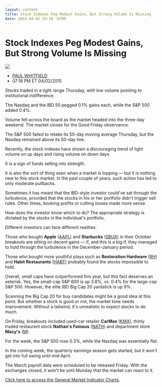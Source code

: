 ```yaml
---
layout: content
title: Stock Indexes Peg Modest Gains, But Strong Volume Is Missing
date: 2015-04-02 19:18 -0700
---
```



Stock Indexes Peg Modest Gains, But Strong Volume Is Missing
=============================================================


![](https://www.investors.com/wp-content/uploads/ibd-migrated-images/MPv_150406_635635857838987964.png)

* [PAUL WHITFIELD](https://www.investors.com/author/whitfieldp/ "Posts by PAUL WHITFIELD")
* 07:18 PM ET 04/02/2015




  

Stocks traded in a tight range Thursday, with low volume pointing to institutional indifference.

  

The Nasdaq and the IBD 50 pegged 0.1% gains each, while the S&P 500 added 0.4%.

  

Volume fell across the board as the market headed into the three-day weekend. The market closes for the Good Friday observance.

  

The S&P 500 failed to retake its 50-day moving average Thursday, but the Nasdaq remained above its 50-day line.

  

Recently, the stock indexes have shown a discouraging trend of light volume on up days and rising volume on down days.

  

It is a sign of funds selling into strength.

  

It is also the sort of thing seen when a market is topping — but it is nothing new to this stock market. In the past couple of years, such action has led to only moderate pullbacks.

  

Sometimes it has meant that the IBD-style investor could've sat through the turbulence, provided that the stocks in his or her portfolio didn't trigger sell rules. Other times, booking profits or cutting losses made more sense.

  

How does the investor know which to do? The appropriate strategy is dictated by the stocks in the individual's portfolio.

  

Different investors can face different realities.

  

Those who bought **Apple** ([AAPL](https://research.investors.com/quote.aspx?symbol=AAPL)) and **Starbucks** ([SBUX](https://research.investors.com/quote.aspx?symbol=SBUX)) in their October breakouts are sitting on decent gains — if, and this is a big if, they managed to hold through the turbulence in the December-January period.

  

Those who bought more youthful plays such as **Restoration Hardware** ([RH](https://research.investors.com/quote.aspx?symbol=RH)) and **Habit Restaurants** ([HABT](https://research.investors.com/quote.aspx?symbol=HABT)) probably found the stocks impossible to hold.

  

Overall, small caps have outperformed this year, but this fact deserves an asterisk. Yes, the small-cap S&P 600 is up 3.8%, vs. 0.4% for the large-cap S&P 500. However, the elite IBD Big Cap 20 yardstick is up 9%.

  

Scanning the Big Cap 20 for buy candidates might be a good idea at this point. But whether a stock is good or not, the market tone needs improvement. Without a tailwind, it's unrealistic to expect stocks to do much.

  

On Friday, breakouts included used-car retailer **CarMax** ([KMX](https://research.investors.com/quote.aspx?symbol=KMX)), thinly traded restaurant stock **Nathan's Famous** ([NATH](https://research.investors.com/quote.aspx?symbol=NATH)) and department store **Macy's** ([M](https://research.investors.com/quote.aspx?symbol=M)).

  

For the week, the S&P 500 rose 0.3%, while the Nasdaq was essentially flat.

  

In the coming week, the quarterly earnings season gets started, but it won't get into full swing until mid-April.

  

The March payroll data were scheduled to be released Friday. With the exchanges closed, it won't be until Monday that the market can react to it.

  

[Click here to access the General Market Indicator Charts](https://www.investors.com/pdf/GMI_040615.pdf).




